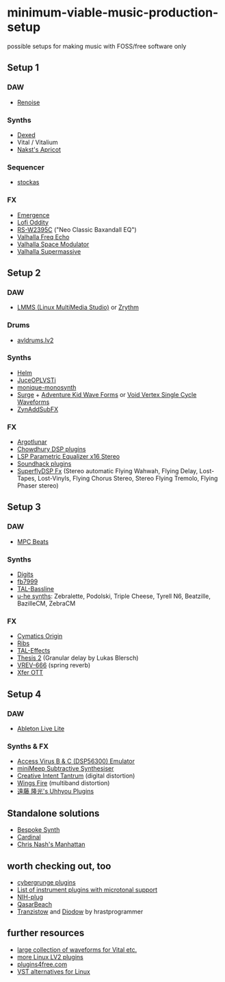 # minimum-viable-music-production-setup

possible setups for making music with FOSS/free software only

## Setup 1

### DAW

- [Renoise](https://www.renoise.com)

### Synths

- [Dexed](https://github.com/asb2m10/dexed)
- Vital / Vitalium
- [Nakst's Apricot](https://nakst.itch.io/apricot)

### Sequencer

- [stockas](https://github.com/surge-synthesizer/stochas)

### FX

- [Emergence](https://daniel-gergely.itch.io/emergence)
- [Lofi Oddity](https://aberrantdsp.com/plugins/lofi-oddity/)
- [RS-W2395C](https://fuseaudiolabs.de/#/pages/product?id=300965965) ("Neo Classic Baxandall EQ")
- [Valhalla Freq Echo](https://valhalladsp.com/shop/delay/valhalla-freq-echo/)
- [Valhalla Space Modulator](https://valhalladsp.com/shop/modulation/valhalla-space-modulator/)
- [Valhalla Supermassive](https://valhalladsp.com/shop/reverb/valhalla-supermassive/)

## Setup 2

### DAW

- [LMMS (Linux MultiMedia Studio)](https://lmms.io/) or [Zrythm](https://www.zrythm.org/)

### Drums

- [avldrums.lv2](http://x42-plugins.com/x42/x42-avldrums)

### Synths

- [Helm](https://tytel.org/helm/)
- [JuceOPLVSTi](https://github.com/bsutherland/JuceOPLVSTi)
- [monique-monosynth](https://github.com/surge-synthesizer/monique-monosynth)
- [Surge](https://github.com/surge-synthesizer/surge) + [Adventure Kid Wave Forms](https://github.com/KristofferKarlAxelEkstrand/AKWF-FREE) or [Void Vertex Single Cycle Waveforms](https://github.com/VoidVertex/Single-Cycle-Waveforms)
- [ZynAddSubFX](https://zynaddsubfx.sourceforge.io/)

### FX

- [Argotlunar](https://mourednik.github.io/argotlunar/)
- [Chowdhury DSP plugins](https://chowdsp.com/products.html)
- [LSP Parametric Equalizer x16 Stereo](https://lsp-plug.in/?page=manuals&section=para_equalizer_x16_stereo)
- [Soundhack plugins](https://www.soundhack.com/freeware/)
- [SuperflyDSP Fx](https://superflydsp.com/) (Stereo automatic Flying Wahwah, Flying Delay, Lost-Tapes, Lost-Vinyls, Flying Chorus Stereo, Stereo Flying Tremolo, Flying Phaser stereo)

## Setup 3

### DAW

- [MPC Beats](https://www.akaipro.com/mpc-beats)

### Synths

- [Digits](http://www.extentofthejam.com/)
- [fb7999](https://www.fullbucket.de/music/fb7999.html)
- [TAL-Bassline](https://tal-software.com/products/tal-bassline)
- [u-he synths](https://u-he.com/): Zebralette, Podolski, Triple Cheese, Tyrell N6, Beatzille, BazilleCM, ZebraCM

### FX

- [Cymatics Origin](https://cymatics.fm/products/origin-vintage-plugin)
- [Ribs](https://hvoyaaudio.itch.io/ribs)
- [TAL-Effects](https://tal-software.com/products/tal-effects)
- [Thesis 2](https://plugins4free.com/plugin/2080/) (Granular delay by Lukas Blersch)
- [VREV-666](https://fuseaudiolabs.de/#/pages/product?id=301009892) (spring reverb)
- [Xfer OTT](https://xferrecords.com/freeware)

## Setup 4

### DAW

- [Ableton Live Lite](https://www.ableton.com/de/products/live-lite/)

### Synths & FX

- [Access Virus B & C (DSP56300) Emulator](https://dsp56300.wordpress.com/)
- [miniMeep Subtractive Synthesiser](https://nash.audio/minimeep.htm)
- [Creative Intent Tantrum](/tantrum-v111/) (digital distortion)
- [Wings Fire](https://github.com/jerryuhoo/Fire) (multiband distortion)
- [遠藤 隆光's Uhhyou Plugins](https://ryukau.github.io/VSTPlugins/)

## Standalone solutions

- [Bespoke Synth](https://www.bespokesynth.com/)
- [Cardinal](https://github.com/DISTRHO/Cardinal)
- [Chris Nash's Manhattan](https://nash.audio/manhattan/)

## worth checking out, too

- [cybergrunge plugins](https://archive.org/download/cybergrunge-plugins)
- [List of instrument plugins with microtonal support](https://en.xen.wiki/w/List_of_microtonal_software_plugins)
- [NIH-plug](https://github.com/robbert-vdh/nih-plug)
- [QasarBeach](https://adamstrange.itch.io/qasarbeach)
- [Tranzistow](https://www.hrastprogrammer.com/hrastwood/tranzistow.htm) and [Diodow](https://www.hrastprogrammer.com/hrastwood/diodow.htm) by hrastprogrammer
<!--
- [Guitarix](https://guitarix.org/)
- [B.Oops](https://github.com/sjaehn/BOops)
- [sfzinstruments](https://github.com/sfzinstruments) - multi-sampled instruments in .sfz format
- [Thump One](https://www.toyboxaudio.com/pages/thump-one)
  -->

## further resources

- [large collection of waveforms for Vital etc.](https://www.reddit.com/r/edmproduction/comments/2jhew1/1700_waveforms_for_serums_wavetable_download_link/)
- [more Linux LV2 plugins](https://audioonlinux.blogspot.com/2018/10/plugins-lv2.html)
- [plugins4free.com](https://plugins4free.com/)
- [VST alternatives for Linux](https://audioonlinux.blogspot.com/2019/07/alternativas-de-vst-para-linux-sim.html)
